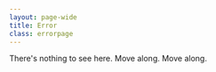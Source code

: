 ```yaml
---
layout: page-wide
title: Error
class: errorpage
---
```

There's nothing to see here. Move along. Move along.